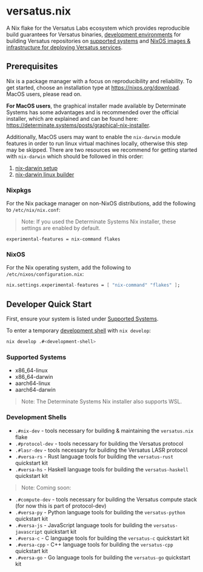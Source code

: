# versatus.nix

A Nix flake for the Versatus Labs ecosystem which provides reproducible build guarantees for Versatus 
binaries, [development environments](#development-shells) for building Versatus repositories on [supported systems](#supported-systems)
and [NixOS images & infrastructure for deploying Versatus services](./deployments/README.md).

## Prerequisites

Nix is a package manager with a focus on reproducibility and reliability.
To get started, choose an installation type at https://nixos.org/download. MacOS users, please read on.

**For MacOS users**, the graphical installer made available by Determinate Systems has some advantages and is recommended over the official installer, which are explained and can be found here: https://determinate.systems/posts/graphical-nix-installer.

Additionally, MacOS users may want to enable the `nix-darwin` module features in order to run linux virtual machines locally, otherwise this step may be skipped.
There are two resources we recommend for getting started with `nix-darwin` which should be followed in this order:
1. [nix-darwin setup](https://nixcademy.com/2024/01/15/nix-on-macos/#step-2-going-declarative-with-nix-darwin) 
2. [nix-darwin linux builder](https://nixcademy.com/2024/02/12/macos-linux-builder/#the-nix-darwin-option)

### Nixpkgs

For the Nix package manager on non-NixOS distributions, add the following to `/etc/nix/nix.conf`:
> Note: If you used the Determinate Systems Nix installer, these settings are enabled by default.
```
experimental-features = nix-command flakes
```

### NixOS

For the Nix operating system, add the following to `/etc/nixos/configuration.nix`:
```nix
nix.settings.experimental-features = [ "nix-command" "flakes" ];
```

## Developer Quick Start

First, ensure your system is listed under [Supported Systems](#supported-systems).

To enter a temporary [development shell](#development-shells) with `nix develop`:
```sh
nix develop .#<development-shell>
```

### Supported Systems

- x86_64-linux
- x86_64-darwin
- aarch64-linux
- aarch64-darwin
> Note: The Determinate Systems Nix installer also supports WSL.

### Development Shells

- `.#nix-dev` - tools necessary for building & maintaining the `versatus.nix` flake
- `.#protocol-dev` - tools necessary for building the Versatus protocol
- `.#lasr-dev` - tools necessary for building the Versatus LASR protocol
- `.#versa-rs` - Rust language tools for building the `versatus-rust` quickstart kit
- `.#versa-hs` - Haskell language tools for building the `versatus-haskell` quickstart kit 

> Note: Coming soon:
- `.#compute-dev` - tools necessary for building the Versatus compute stack (for now this is part of protocol-dev)
- `.#versa-py` - Python language tools for building the `versatus-python` quickstart kit
- `.#versa-js` - JavaScript language tools for building the `versatus-javascript` quickstart kit
- `.#versa-c` - C language tools for building the `versatus-c` quickstart kit
- `.#versa-cpp` - C++ language tools for building the `versatus-cpp` quickstart kit
- `.#versa-go` - Go language tools for building the `versatus-go` quickstart kit
